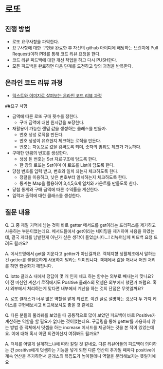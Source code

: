 # 로또
## 진행 방법
* 로또 요구사항을 파악한다.
* 요구사항에 대한 구현을 완료한 후 자신의 github 아이디에 해당하는 브랜치에 Pull Request(이하 PR)를 통해 코드 리뷰 요청을 한다.
* 코드 리뷰 피드백에 대한 개선 작업을 하고 다시 PUSH한다.
* 모든 피드백을 완료하면 다음 단계를 도전하고 앞의 과정을 반복한다.

## 온라인 코드 리뷰 과정
* [텍스트와 이미지로 살펴보는 온라인 코드 리뷰 과정](https://github.com/next-step/nextstep-docs/tree/master/codereview)

##요구 사항

* 금액에 따른 로또 구매 횟수를 정한다.
    * 구매 금액에 대한 원시값을 포장한다.
* 재활용이 가능한 랜덤 값을 생성하는 클래스를 만들자.
    * 번호 생성 로직을 만든다.
    * 번호 생성이 유효한지 체크하는 로직을 만든다.
    * 번호는 자동으로 값을 감싸도록 되며, 숫자의 범위도 체크가 가능하다.
* 구매한 만큼의 번호를 생성한다.
    * 생성 된 번호는 Set 자료구조에 담도록 한다.
    * 한 장의 로또는 Set이며 이 로또를 List에 담도록 한다.
* 당첨 번호를 입력 받고, 번호와 일치 되는지 체크하도록 한다.
    * 정렬을 이용하고, 낮은 번호부터 일치하는지 체크하도록 한다.
    * 통계는 Map을 활용하여 3,4,5,6개 일치와 카운트를 만들도록 한다.
* 당첨 통계와 구매 금액에 따른 수익률을 계산한다.
* 입력과 출력에 대한 클래스를 생성한다.

## 질문 내용

Q. 그 중 제일 기억에 남는 것이 바로 getter 메서드를 get이라는 프리픽스를 제거하고 사용하는 부분이었는데요. 메서드들에서 get이라는 네이밍을 제거하여 사용을 하였는데, 결국 게터를 남발한게 아닌가 싶은 생각이 들었습니다...! 리뷰어님께 피드백 요청 드려도 될까요?

A.
메서드명에서 get을 지운다고 getter가 아닌걸까요.
객체지향 생활체조에서 말하는 건 getter를 불필요하게 사용하지 말라는 의미입니다.
객체에서 값을 꺼내서 어떤 처리를 하면 캡슐화가 깨집니다.

Q.
lotto 클래스 내에서 정답이 몇 개 인지 체크 하는 함수는 외부로 빼내는게 맞나요? 이 전 미션인 계산기 로직에서도 Positive 클래스의 덧셈은 외부에서 했던거 처럼요. 혹시 외부에서 처리하는게 맞다면 내부에서 계산을 하는 것의 단점은 무엇일까요?

A.
로또 클래스가 너무 많은 역할을 맡게 되겠죠. 이건 글로 설명하는 것보다 두 가지 케이스를 구현해보시고 비교해보셔도 좋을 것 같네요

Q.
다른 분들의 풀리퀘를 보았을 때 공통적으로 많이 보았던 피드백이 바로 Positive가 계산하는 역할을 할 필요가 없다는 것이었는데요. 구글링을 통해 getter를 사용하지 않는 방법 중 객체에서 덧셈을 하는 increase 메서드를 제공하는 것을 본 적이 있었는데요. 이에 대해 혹시 어떤 의견이신지 여줘봐도 될까요?

A.
객체를 어떻게 설계하느냐에 따라 갈릴 것 같네요. 다른 리뷰어들의 피드백이 의미하는 건 positive에게 덧셈하는 기능을 넣게 되면 다른 연산이 추가될 때마다 positive에 계속 연산을 추가하면서 클래스의 복잡도가 높아질테니 역할을 분리해보자는 뜻일거에요